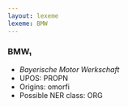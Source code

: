 ```yaml
---
layout: lexeme
lexeme: BMW
---
```


###  BMW₁

* _Bayerische Motor Werkschaft_
* UPOS:  PROPN
* Origins: omorfi 
* Possible NER class:  ORG

